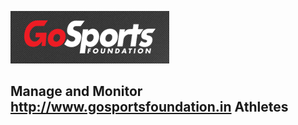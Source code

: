 ![gosports](https://raw.githubusercontent.com/asmltd/gosports/master/gosports_logo.png)

## Manage and Monitor http://www.gosportsfoundation.in Athletes
